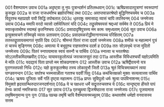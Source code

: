 001	वैशम्पायन उवाच
001a	अदृष्ट्वा तु नृपः पुत्रान्दर्शनं प्रतिलब्धवान्
001c	ऋषिप्रसादात्पुत्राणां स्वरूपाणां कुरूद्वह
002a	स राजा राजधर्मांश्च ब्रह्मोपनिषदं तथा
002c	अवाप्तवान्नरश्रेष्ठो बुद्धिनिश्चयमेव च
003a	विदुरश्च महाप्राज्ञो ययौ सिद्धिं तपोबलात्
003c	धृतराष्ट्रः समासाद्य व्यासं चापि तपस्विनम्
004	जनमेजय उवाच
004a	ममापि वरदो व्यासो दर्शयेत्पितरं यदि
004c	तद्रूपवेषवयसं श्रद्दध्यां सर्वमेव ते
005a	प्रियं मे स्यात्कृतार्थश्च स्यामहं कृतनिश्चयः
005c	प्रसादादृषिपुत्रस्य मम कामः समृध्यताम्
006	सूत उवाच
006a	इत्युक्तवचने तस्मिन्नृपे व्यासः प्रतापवान्
006c	प्रसादमकरोद्धीमानानयच्च परिक्षितम्
007a	ततस्तद्रूपवयसमागतं नृपतिं दिवः
007c	श्रीमन्तं पितरं राजा ददर्श जनमेजयः
008a	शमीकं च महात्मानं पुत्रं तं चास्य शृङ्गिणम्
008c	अमात्या ये बभूवुश्च राज्ञस्तांश्च ददर्श ह
009a	ततः सोऽवभृथे राजा मुदितो जनमेजयः
009c	पितरं स्नापयामास स्वयं सस्नौ च पार्थिवः
010a	स्नात्वा च भरतश्रेष्ठः सोऽऽस्तीकमिदमब्रवीत्
010c	यायावरकुलोत्पन्नं जरत्कारुसुतं तदा
011a	आस्तीक विविधाश्चर्यो यज्ञोऽयमिति मे मतिः
011c	यदद्यायं पिता प्राप्तो मम शोकप्रणाशनः
012	आस्तीक उवाच
012a	ऋषिर्द्वैपायनो यत्र पुराणस्तपसो निधिः
012c	यज्ञे कुरुकुलश्रेष्ठ तस्य लोकावुभौ जितौ
013a	श्रुतं विचित्रमाख्यानं त्वया पाण्डवनन्दन
013c	सर्पाश्च भस्मसान्नीता गताश्च पदवीं पितुः
014a	कथंचित्तक्षको मुक्तः सत्यत्वात्तव पार्थिव
014c	ऋषयः पूजिताः सर्वे गतिं दृष्ट्वा महात्मनः
015a	प्राप्तः सुविपुलो धर्मः श्रुत्वा पापविनाशनम्
015c	विमुक्तो हृदयग्रन्थिरुदारजनदर्शनात्
016a	ये च पक्षधरा धर्मे सद्वृत्तरुचयश्च ये
016c	यान्दृष्ट्वा हीयते पापं तेभ्यः कार्या नमस्क्रियाः
017	सूत उवाच
017a	एतच्छ्रुत्वा द्विजश्रेष्ठात्स राजा जनमेजयः
017c	पूजयामास तमृषिमनुमान्य पुनः पुनः
018a	पप्रच्छ तमृषिं चापि वैशम्पायनमच्युतम्
018c	कथावशेषं धर्मज्ञो वनवासस्य सत्तम
